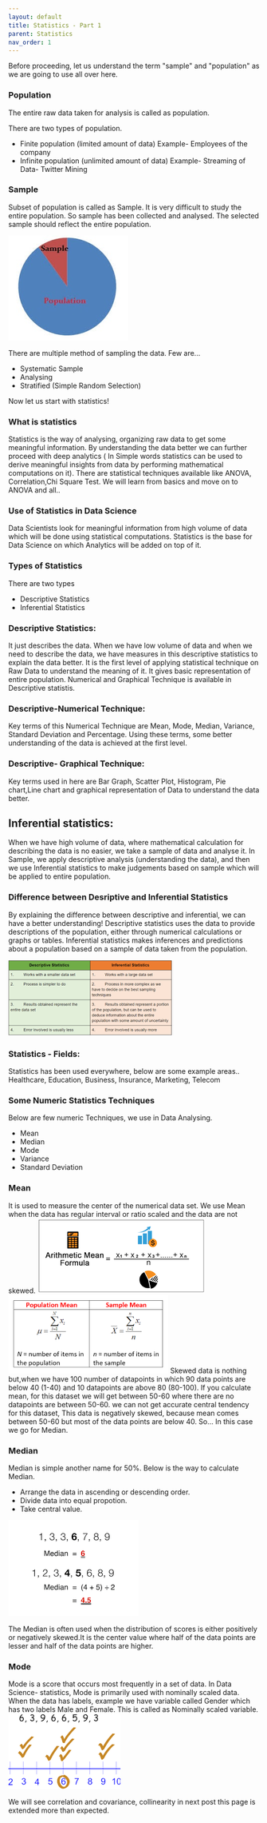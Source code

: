 ```yaml
---
layout: default
title: Statistics - Part 1
parent: Statistics
nav_order: 1
---
```


Before proceeding, let us understand the term "sample"  and "population"
as we are going to use all over here.

### Population
The entire raw data taken for analysis is called as population. 

There are two types of population.
- Finite population (limited amount of data)
Example- Employees of the company
- Infinite population (unlimited amount of data)
Example- Streaming of Data- Twitter Mining

### Sample
Subset of population is called as Sample. It is very difficult to study the entire population. So sample has been collected and analysed. The selected sample should reflect the entire population.

![](/assets/images/statistics/population.png)

There are multiple method of sampling the data. Few are...
- Systematic Sample
- Analysing
- Stratified (Simple Random Selection)

Now let us start with statistics!

### What is statistics
Statistics is the way of analysing, organizing raw data to get some meaningful information. By understanding the data better we can further proceed with deep analytics ( In Simple words statistics can be used to derive meaningful insights from data by performing mathematical computations on it). There are statistical techniques available like ANOVA, Correlation,Chi Square Test. We will learn from basics and move on to ANOVA and all..

### Use of Statistics in Data Science
Data Scientists look for meaningful information from high volume of data which will be done using statistical computations. Statistics is the base for Data Science on which Analytics will be added on top of it.

### Types of Statistics
There are two types
- Descriptive Statistics 
- Inferential Statistics

### Descriptive Statistics:
It just describes the data. When we have low volume of data and when we need to describe the data, we have measures in this descriptive statistics to explain the data better. It is the first level of applying statistical technique on Raw Data to understand the meaning of it. It gives basic representation of entire population. Numerical and Graphical Technique is available in Descriptive statistis.

### Descriptive-Numerical Technique:
Key terms of this Numerical Technique are Mean, Mode, Median, Variance, Standard Deviation and Percentage. Using these terms, some better understanding of the data is achieved at the first level.

### Descriptive- Graphical Technique:
Key terms used in here are Bar Graph, Scatter Plot, Histogram, Pie chart,Line chart and graphical representation of Data to understand the data better.
  
## Inferential statistics:
When we have high volume of data, where mathematical calculation for describing the data is no easier, we take a sample of data and analyse it. In Sample, we apply descriptive analysis (understanding the data), and then we use Inferential statistics to make judgements based on sample which will be applied to entire population. 

### Difference between Desriptive and Inferential Statistics
By explaining the difference between descriptive and inferential, we can have a better understanding! Descriptive statistics uses the data to provide descriptions of the population, either through numerical calculations or graphs or tables. Inferential statistics makes inferences and predictions about a population based on a sample of data taken from the population.

![](/assets/images/statistics/DesInf.png)

###  Statistics - Fields:
Statistics has been used everywhere, below are some example areas..
Healthcare, Education, Business, Insurance, Marketing, Telecom

### Some Numeric Statistics Techniques
Below are few numeric Techniques, we use in Data Analysing.
- Mean
- Median
- Mode
- Variance
- Standard Deviation

### Mean
It is used to measure the center of the numerical data set.
We use Mean when the data has regular interval or ratio scaled  and the data are not skewed. 
![](/assets/images/statistics/Mean2.png)
![](/assets/images/statistics/Mean1.png)
Skewed data is nothing but,when we have 100 number of datapoints in which 90 data points are below 40 (1-40) and 10 datapoints are above 80 (80-100). If you calculate mean, for this dataset we will get between 50-60 where there are no datapoints are between 50-60. we can not get accurate central tendency for this dataset, This data is negatively skewed, because mean comes between 50-60 but most of the data points are below 40. So...
In this case we go for Median.

### Median
Median is simple another name for 50%. Below is the way to calculate Median.
- Arrange the data in ascending or descending order.
- Divide data into equal propotion.
- Take central value.

![](/assets/images/statistics/Median1.png)

The Median is often used when the distribution of scores is either positively or negatively skewed.It is the center value where half of the data points are lesser and half of the data points are higher.

### Mode
Mode is a score that occurs most frequently in a set of data. In Data Science- statistics, Mode is primarily used with nominally scaled data. When the data has labels, example we have variable called Gender which has two labels Male and Female. This is called as Nominally scaled variable.
![](/assets/images/statistics/Mode1.png)

We will see correlation and covariance, collinearity in next post this page is extended more than expected.












